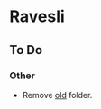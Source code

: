 # Ravesli

## To Do

<!-- Sample

### Lessons

- **Lesson 113:** Check [README.md](lessons/lesson113/README.md) file.

-->

### Other

- Remove [old](old/) folder.